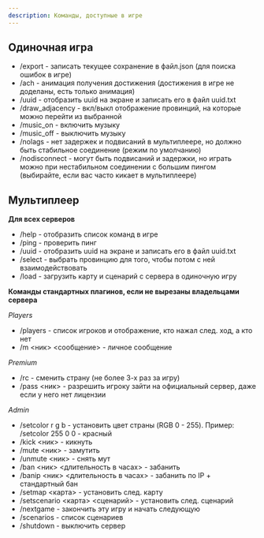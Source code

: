 ```yaml
---
description: Команды, доступные в игре 
---
```


## Одиночная игра


* /export - записать текущее сохранение в файл.json (для поиска ошибок в игре) 
* /ach - анимация получения достижения (достижения в игре не доделаны, есть только анимация) 
* /uuid - отобразить uuid на экране и записать его в файл uuid.txt
* /draw_adjacency - вкл/выкл отображение провинций, на которые можно перейти из выбранной
* /music_on - включить музыку
* /music_off - выключить музыку
*  /nolags - нет задержек и подвисаний в мультиплеере, но должно быть стабильное соединение (режим по умолчанию) 
* /nodisconnect - могут быть подвисаний и задержки, но играть можно при нестабильном соединении с большим пингом (выбирайте, если вас часто кикает в мультиплеере) 


## Мультиплеер


**Для всех серверов**


* /help - отобразить список команд в игре 
* /ping - проверить пинг
* /uuid - отобразить uuid на экране и записать его в файл uuid.txt
* /select - выбрать провинцию для того, чтобы потом с ней взаимодействовать
* /load - загрузить карту и сценарий с сервера в одиночную игру


**Команды стандартных плагинов, если не вырезаны владельцами сервера**


*Players*

* /players - список игроков и отображение, кто нажал след. ход, а кто нет
* /m <ник> <сообщение> - личное сообщение

*Premium*

* /rc - сменить страну (не более 3-х раз за игру)
* /pass <ник> - разрешить игроку зайти на официальный сервер, даже если у него нет лицензии

*Admin*

* /setcolor r g b - установить цвет страны (RGB 0 - 255). Пример: /setcolor 255 0 0 - красный
* /kick <ник> - кикнуть
* /mute <ник> - замутить
* /unmute <ник> - снять мут
* /ban <ник> <длительность в часах> - забанить
* /banip <ник> <длительность в часах> - забанить по IP + стандартный бан
* /setmap <карта> - установить след. карту
* /setscenario <карта> <сценарий> - установить след. сценарий
* /nextgame - закончить эту игру и начать следующую
* /scenarios - список сценариев
* /shutdown - выключить сервер
